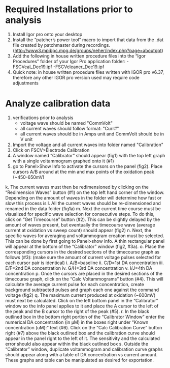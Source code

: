 # Required Installations prior to analysis

1) Install Igor pro onto your desktop
2) Install the “patcher’s power tool” macro to import that data from the .dat file created by patchmaster during recordings.  
   (http://www3.mpibpc.mpg.de/groups/neher/index.php?page=aboutppt)
3) Add the following in house written procedure files into the “Igor Procedures” folder of your Igor Pro application folder: 
    -FSCVcal_Dec19.ipf
    -FSCVcleaner_Dec19.ipf
4) Quick note: in house written procedure files written with IGOR pro v6.37, therefore any other IGOR pro version used may require code adjustments

# Analyze calibration data 

1) verifications prior to analysis 
   - voltage wave should be named "CommVolt"
   - all current waves should follow format: "Curr#"
   - all current waves should be in Amps unit and CommVolt should be in V unit 
2) Import the voltage and all current waves into folder named "Calibration" 
3) Click on FSCV>Electrode Calibration
4) A window named “Calibrator” should appear (fig1) with the top left graph with a single voltammogram graphed onto it (#1)
5) go to Panel>Show Info to activate the cursors on the panel (fig2). Place cursors A/B around at the min and max points of the oxidation peak (~450-650mV)


k.	The current waves must then be redimensioned by clicking on the “Redimension Waves” button (#1) on the top left hand corner of the window. Depending on the amount of waves in the folder will determine how fast or slow this process is 
l.	All the current waves should be re-dimensioned and renamed in the data folder (fig1a)
m.	Next the current time course must be visualized for specific wave selection for consecutive steps. To do this, click on “Get Timecourse” button (#2). This can be slightly delayed by the amount of waves present, but eventually the timecourse wave (average current at oxidation vs sweep count) should appear (fig2)
n.	Next, the specific waves for averaging and voltammogram creation must be selected. This can be done by first going to Panel>show info. A thin rectangular panel will appear at the bottom of the “Calibrator” window (fig2, #3a). 
o.	Place the corresponding cursors in the desired sections of the timecourse graph as follows (#3): (make sure the amount of current voltage pulses selected for each cursor pair is identical)
i.	A/B=baseline
ii.	C/D=1st DA concentration
iii.	E/F=2nd DA concentration
iv.	G/H=3rd DA concentration
v.	I/J=4th DA concentration
p.	Once the cursors are placed in the desired sections of the timecourse graph, click on the “Calc Voltammograms” button (#4). This will calculate the average current pulse for each concentration, create background subtracted pulses and graph each one against the command voltage (fig2)
q.	The maximum current produced at oxidation (~600mV) must next be calculated. Click on the left bottom panel in the “Calibrator” window so the info panel applies to it and place the A cursor to the left of the peak and the B cursor to the right of the peak (#5). 
r.	In the black outlined box in the bottom right portion of the “Calibrator Window” enter the numerical DA concentration (in µM) in the boxes right under “Known concentration (uM):” text (#6). Click on the “Calc Calibration Curve” button right (#7) above the black outlined box and the calibration curve should appear in the panel right to the left of it. The sensitivity and the calculated error should also appear within the black outlined box
s.	Outside the “Calibrator” window, duplicate voltammogram and calibration curve graphs should appear along with a table of DA concentration vs current amount. These graphs and table can be manipulated as desired for exportation. 

  




